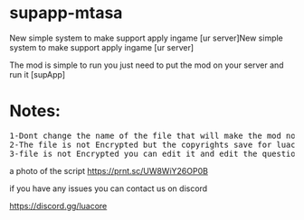 # supapp-mtasa
New simple system to make support apply ingame [ur server]New simple system to make support apply ingame [ur server]
 
The mod is simple to run you just need to put the mod on your server and run it [supApp]

# Notes:
<pre>1-Dont change the name of the file that will make the mod not work 
2-The file is not Encrypted but the copyrights save for luacore team
3-file is not Encrypted you can edit it and edit the questions</pre>

a photo of the script https://prnt.sc/UW8WiY26OP0B

if you have any issues you can contact us on discord<p>
https://discord.gg/luacore
